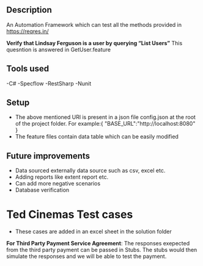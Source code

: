 ﻿## Description
An Automation Framework which can test all the methods provided in https://reqres.in/

**Verify that Lindsay Ferguson is a user by querying “List Users”**
This quesntion is answered in GetUser.feature
## Tools used
-C#
-Specflow
-RestSharp
-Nunit
## Setup
- The above mentioned URl is present in a json file  config.json at the root of the project folder. 
For example:{ "BASE_URL":"http://localhost:8080" }
- The feature files contain data table which can be easily modified

## Future improvements
- Data sourced externally data source such as csv, excel etc. 
- Adding reports like extent report etc.
- Can add more negative scenarios
- Database verification 

# Ted Cinemas Test cases 
- These cases are added in an excel sheet in the solution folder

**For Third Party Payment Service Agreement**: 
The responses exepected from the third party payment can be passed in Stubs. 
The stubs would then simulate the responses and we will be able to test the payment. 

